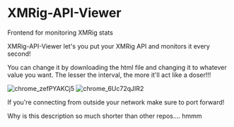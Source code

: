 # XMRig-API-Viewer
Frontend for monitoring XMRig stats

XMRig-API-Viewer let's you put your XMRig API and monitors it every second!

You can change it by downloading the html file and changing it to whatever value you want. The lesser the interval, the more it'll act like a doser!!!

![chrome_zefPYAKCj5](https://github.com/user-attachments/assets/2e2ea57a-84b1-47d7-ba80-2cbc8d28ad5b)
![chrome_6Uc72qJIR2](https://github.com/user-attachments/assets/bf9fcac9-a7d9-4482-b903-30e70648e04c)

If you're connecting from outside your network make sure to port forward!

Why is this description so much shorter than other repos.... hmmm
